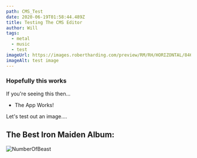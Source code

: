 ```yaml
---
path: CMS_Test
date: 2020-06-19T01:58:44.489Z
title: Testing The CMS Editor
author: Will
tags:
  - metal
  - music
  - test
imageUrl: https://images.robertharding.com/preview/RM/RH/HORIZONTAL/846-1835.jpg
imageAlt: test image
---
```

### Hopefully this works

If you're seeing this then...
* The App Works!

Let's test out an image....

## The Best Iron Maiden Album:
![NumberOfBeast](https://images-na.ssl-images-amazon.com/images/I/812%2BRTcstSL._AC_UX679_.jpg)